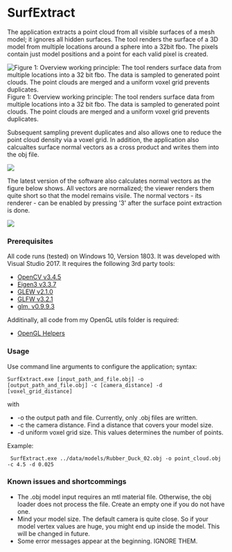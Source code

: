 # SurfExtract
The application extracts a point cloud from all visible surfaces of a mesh model; it ignores all hidden surfaces. 
The tool renders the surface of a 3D model from multiple locations around a sphere into a 32bit fbo. 
The pixels contain just model positions and a point for each valid pixel is created. 

![Figure 1: Overview working principle: The tool renders surface data from multiple locations into a 32 bit fbo. The data is sampled to generated point clouds. The point clouds are merged and a uniform voxel grid prevents duplicates.](https://github.com/rafael-radkowski/SurfExtract/blob/master/data/media/Overview.jpeg)
Figure 1: Overview working principle: The tool renders surface data from multiple locations into a 32 bit fbo. The data is sampled to generated point clouds. The point clouds are merged and a uniform voxel grid prevents duplicates.

Subsequent sampling prevent duplicates and also allows one to reduce the point cloud density via a voxel grid. 
In addition, the application also calcualtes surface normal vectors as a cross product and writes them into the obj file. 

![](https://github.com/rafael-radkowski/SurfExtract/blob/master/data/media/PointCloudSampling.jpeg )

The latest version of the software also calculates normal vectors as the figure below shows. 
All vectors are normalized; the viewer renders them quite short so that the model remains visile. 
The normal vectors - its renderer - can be enabled by pressing '3' after the surface point extraction is done.

![](https://github.com/rafael-radkowski/SurfExtract/blob/master/data/media/normalvectors.png )


### Prerequisites
All code runs (tested) on Windows 10, Version 1803. It was developed with Visual Studio 2017.
It requires the following 3rd party tools:
 * [OpenCV v3.4.5](https://opencv.org)
 * [Eigen3 v3.3.7](http://eigen.tuxfamily.org)
 * [GLEW v2.1.0](http://glew.sourceforge.net)
 * [GLFW v3.2.1](https://www.glfw.org)
 * [glm, v0.9.9.3](https://glm.g-truc.net/0.9.9/index.html)
 
Additinally, all code from my OpenGL utils folder is required:
 * [OpenGL Helpers](https://github.com/rafael-radkowski/GLSupport)

### Usage
Use command line arguments to configure the application; syntax:
```
SurfExtract.exe [input_path_and_file.obj] -o [output_path_and_file.obj] -c [camera_distance] -d [voxel_grid_distance]
```
with
* -o the output path and file. Currently, only .obj files are written.
* -c the camera distance. Find a distance that covers your model size. 
* -d uniform voxel grid size. This values determines the number of points. 

Example:
```
 SurfExtract.exe ../data/models/Rubber_Duck_02.obj -o point_cloud.obj  -c 4.5 -d 0.025
```

### Known issues and shortcommings
* The .obj model input requires an mtl material file. Otherwise, the obj loader does not process the file. Create an empty one if you do not have one.
* Mind your model size. The default camera is quite close. So if your model vertex values are huge, you might end up inside the model. This will be changed in future. 
* Some error messages appear at the beginning. IGNORE THEM.
